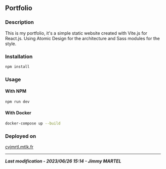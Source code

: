 Portfolio
---

### Description

This is my portfolio, it's a simple static website created with Vite.js for React.js.
Using Atomic Design for the architecture and Sass modules for the style.

### Installation

```bash
npm install
```

### Usage

#### With NPM

```bash
npm run dev
```

#### With Docker

```bash
docker-compose up --build
```

### Deployed on

[cvjmrtl.mtlk.fr](https://cvjmrtl.mtlk.fr)


---
***Last modification - 2023/06/26 15:14 - Jimmy MARTEL***